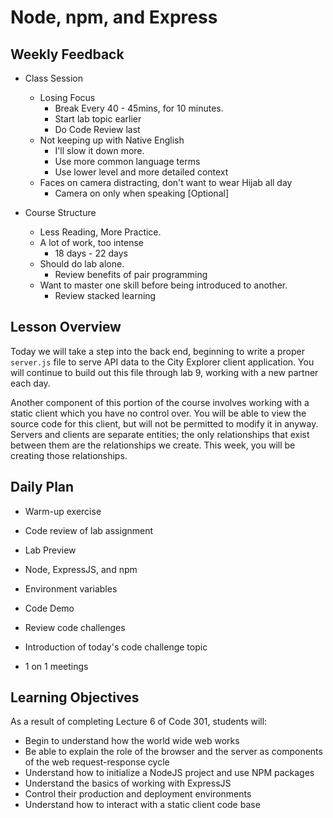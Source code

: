 # Node, npm, and Express

## Weekly Feedback
- Class Session
    - Losing Focus
        - Break Every 40 - 45mins, for 10 minutes.
        - Start lab topic earlier
        - Do Code Review last
    - Not keeping up with Native English
        - I'll slow it down more.
        - Use more common language terms
        - Use lower level and more detailed context
    - Faces on camera distracting, don't want to wear Hijab all day
        - Camera on only when speaking [Optional]

- Course Structure
    - Less Reading, More Practice.
    - A lot of work, too intense
        - 18 days - 22 days
    - Should do lab alone.
        - Review benefits of pair programming
    - Want to master one skill before being introduced to another.
        - Review stacked learning

## Lesson Overview

Today we will take a step into the back end, beginning to write a proper `server.js` file to serve API data to the City Explorer client application. You will continue to build out this file through lab 9, working with a new partner each day.

Another component of this portion of the course involves working with a static client which you have no control over. You will be able to view the source code for this client, but will not be permitted to modify it in anyway. Servers and clients are separate entities; the only relationships that exist between them are the relationships we create. This week, you will be creating those relationships.

## Daily Plan
- Warm-up exercise
- Code review of lab assignment
- Lab Preview
- Node, ExpressJS, and npm
- Environment variables
- Code Demo
- Review code challenges
- Introduction of today's code challenge topic

- 1 on 1 meetings
## Learning Objectives

As a result of completing Lecture 6 of Code 301, students will:
- Begin to understand how the world wide web works
- Be able to explain the role of the browser and the server as components of the web request-response cycle
- Understand how to initialize a NodeJS project and use NPM packages
- Understand the basics of working with ExpressJS
- Control their production and deployment environments
- Understand how to interact with a static client code base
